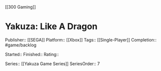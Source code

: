 [[300 Gaming]]

# Yakuza: Like A Dragon

Publisher:: [[SEGA]]
Platform:: [[Xbox]]
Tags:: [[Single-Player]]
Completion:: #game/backlog 

Started:: 
Finished:: 
Rating:: 

Series:: [[Yakuza Game Series]]
SeriesOrder:: 7